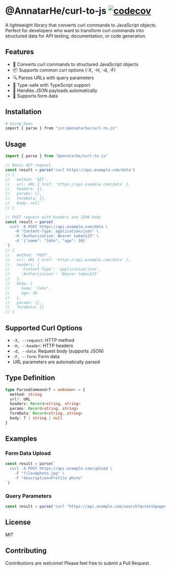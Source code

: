 # @AnnatarHe/curl-to-js [![codecov](https://codecov.io/gh/AnnatarHe/curl-to-js/graph/badge.svg?token=V2IBNU8PDH)](https://codecov.io/gh/AnnatarHe/curl-to-js)

A lightweight library that converts curl commands to JavaScript objects. Perfect for developers who want to transform curl commands into structured data for API testing, documentation, or code generation.

## Features

- 🚀 Converts curl commands to structured JavaScript objects
- 📦 Supports common curl options (-X, -H, -d, -F)
- 🔍 Parses URLs with query parameters
- 💪 Type-safe with TypeScript support
- 🧩 Handles JSON payloads automatically
- 📝 Supports form data

## Installation

```bash
# Using Deno
import { parse } from "jsr:@annatarhe/curl-to-js"
```

## Usage

```typescript
import { parse } from "@annatarhe/curl-to-js"

// Basic GET request
const result = parse('curl https://api.example.com/data')
// {
//   method: 'GET',
//   url: URL { href: 'https://api.example.com/data' },
//   headers: {},
//   params: {},
//   formData: {},
//   body: null
// }

// POST request with headers and JSON body
const result = parse(`
  curl -X POST https://api.example.com/data \
    -H "Content-Type: application/json" \
    -H "Authorization: Bearer token123" \
    -d '{"name": "John", "age": 30}'
`)
// {
//   method: 'POST',
//   url: URL { href: 'https://api.example.com/data' },
//   headers: {
//     'Content-Type': 'application/json',
//     'Authorization': 'Bearer token123'
//   },
//   body: {
//     name: 'John',
//     age: 30
//   },
//   params: {},
//   formData: {}
// }
```

## Supported Curl Options

- `-X, --request`: HTTP method
- `-H, --header`: HTTP headers
- `-d, --data`: Request body (supports JSON)
- `-F, --form`: Form data
- URL parameters are automatically parsed

## Type Definition

```typescript
type ParsedCommand<T = unknown> = {
  method: string
  url?: URL
  headers: Record<string, string>
  params: Record<string, string>
  formData: Record<string, string>
  body: T | string | null
}
```

## Examples

### Form Data Upload
```typescript
const result = parse(`
  curl -X POST https://api.example.com/upload \
    -F "file=@photo.jpg" \
    -F "description=Profile photo"
`)
```

### Query Parameters
```typescript
const result = parse('curl "https://api.example.com/search?q=test&page=1"')
```

## License

MIT

## Contributing

Contributions are welcome! Please feel free to submit a Pull Request.
